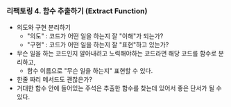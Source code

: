 ### 리팩토링 4. 함수 추출하기 (Extract Function)
- 의도와 구현 분리하기
   - "의도" : 코드가 어떤 일을 하는지 잘 "이해"가 되는가?
   - "구현" : 코드가 어떤 일을 하는지 잘 "표현"하고 있는가?
- 무슨 일을 하는 코드인지 알아내려고 노력해야하는 코드라면 해당 코드를 함수로 분리하고,
   - 함수 이름으로 "무슨 일을 하는지" 표현할 수 있다.
- 한줄 짜리 메서드도 괜찮은가?
- 거대한 함수 안에 들어있는 주석은 추출한 함수를 찾는데 있어서 좋은 단서가 될 수 있다.